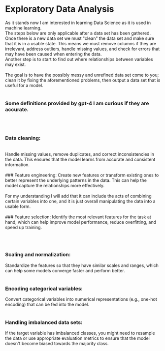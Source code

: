 # Exploratory Data Analysis

As it stands now I am interested in learning Data Science as it is used in machine learning.
</br>
The steps below are only applicable after a data set has been gathered. Once there is a new data set we must "clean" the data set and make sure that it is in a usable state. This means we must remove columns if they are irrelevant, address outliers, handle missing values, and check for errors that may have been caused when entering the data. 
<br/>
Another step is to start to find out where relationships between variables may exist. 
<br/><br/>
The goal is to have the possibly messy and unrefined data set come to you; clean it by fixing the aforementioned problems, then output a data set that is useful for a model.
<br/><br/>
### Some definitions provided by gpt-4 I am curious if they are accurate. 
<br/>
<br/>
<h3> Data cleaning: </h3> 
<br/>
Handle missing values, remove duplicates, and correct inconsistencies in the data. This ensures that the model learns from accurate and consistent information.
<br/>
<br/>
### Feature engineering: 
Create new features or transform existing ones to better represent the underlying patterns in the data. This can help the model capture the relationships more effectively.
</br></br>
For my understanding I will add that it can include the acts of combining certain variables into one, and it is just overall manipulating the data into a usable form.
<br/><br/>
### Feature selection: 
Identify the most relevant features for the task at hand, which can help improve model performance, reduce overfitting, and speed up training.

<br/><br/>
### Scaling and normalization: 
Standardize the features so that they have similar scales and ranges, which can help some models converge faster and perform better.
<br/><br/>
### Encoding categorical variables: 
Convert categorical variables into numerical representations (e.g., one-hot encoding) that can be fed into the model.
<br/><br/>
### Handling imbalanced data sets: 
If the target variable has imbalanced classes, you might need to resample the data or use appropriate evaluation metrics to ensure that the model doesn't become biased towards the majority class.
